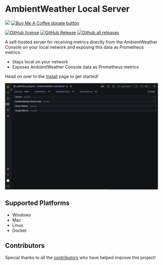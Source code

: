 # AmbientWeather Local Server
[![](https://img.shields.io/static/v1?label=Sponsor&message=%E2%9D%A4&logo=GitHub&color=%23fe8e86)](https://github.com/sponsors/philosowaffle)
<span class="badge-buymeacoffee"><a href="https://www.buymeacoffee.com/philosowaffle" title="Donate to this project using Buy Me A Coffee"><img src="https://img.shields.io/badge/buy%20me%20a%20coffee-donate-yellow.svg" alt="Buy Me A Coffee donate button" /></a></span>

[![GitHub license](https://img.shields.io/github/license/philosowaffle/ambientweather-local-server.svg)](https://github.com/philosowaffle/ambientweather-local-server/blob/master/LICENSE)
[![GitHub Release](https://img.shields.io/github/release/philosowaffle/ambientweather-local-server.svg?style=flat)]()
[![Github all releases](https://img.shields.io/github/downloads/philosowaffle/ambientweather-local-server/total.svg)](https://GitHub.com/philosowaffle/ambientweather-local-server/releases/)


A self-hosted server for receiving metrics directly from the AmbientWeather Console on your local network and exposing this data as Prometheus metrics.

* Stays local on your network
* Exposes AmbientWeather Console data as Prometheus metrics

Head on over to the [Install](https://philosowaffle.github.io/ambientweather-local-server/install) page to get started!

![Grafana Dashboard Demo](/images/grafana_dashbaord.gif?raw=true "Grafana Dashboard Demo")

## Supported Platforms

* Windows
* Mac
* Linux
* Docker

## Contributors

Special thanks to all the [contributors](https://github.com/philosowaffle/ambientweather-local-server/graphs/contributors) who have helped improve this project!
